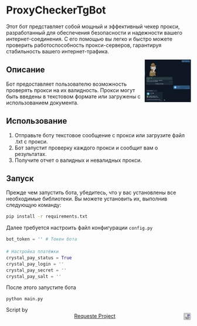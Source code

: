 # ProxyCheckerTgBot

Этот бот представляет собой мощный и эффективный чекер прокси, разработанный для обеспечения безопасности и надежности вашего интернет-соединения. С его помощью вы легко и быстро можете проверить работоспособность прокси-серверов, гарантируя стабильность вашего интернет-трафика.

<img width="25%" align="right" alt="Gauthier" src="img\Telegram_Mogs5CGuT0.png" />

## Описание

Бот предоставляет пользователю возможность проверять прокси на их валидность. Прокси могут быть введены в текстовом формате или загружены с использованием документа.

## Использование

1. Отправьте боту текстовое сообщение с прокси или загрузите файл .txt с прокси.
2. Бот запустит проверку каждого прокси и сообщит вам о результатах.
3. Получите отчет о валидных и невалидных прокси.

## Запуск

Прежде чем запустить бота, убедитесь, что у вас установлены все необходимые библиотеки. Вы можете установить их, выполнив следующую команду:

```bash
pip install -r requirements.txt
```

Далее требуется настроить файл конфигурации `config.py`

```python
bot_token = '' # Токен бота

# Настройка платёжки
crystal_pay_status = True
crystal_pay_login = ''
crystal_pay_secret = ''
crystal_pay_salt = ''
```

После этого запустите бота
```
python main.py
```

Script by <a href='https://github.com/reques6e' style='display: block; text-align: center;'>Requeste Project<img src='https://github.com/reques6e/reques6e/blob/main/assets/images.png?v=1' alt='Мой баннер' width='20' height='20' style='float: right;'></a>
